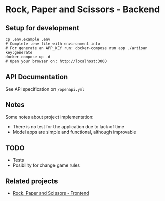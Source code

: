 # Rock, Paper and Scissors - Backend

## Setup for development

```
cp .env.example .env
# Complete .env file with environment info
# For generate an APP_KEY run: docker-compose run app ./artisan key:generate
docker-compose up -d
# Open your browser on: http://localhost:3000
```

## API Documentation

See API specification on  `/openapi.yml`

## Notes

Some notes about project implementation:

- There is no test for the application due to lack of time
- Model apps are simple and functional, although improvable

## TODO

- Tests
- Posibility for change game rules

## Related projects

- [Rock, Paper and Scissors - Frontend](https://github.com/jesusgoku/rock-paper-scissors-frontend)
